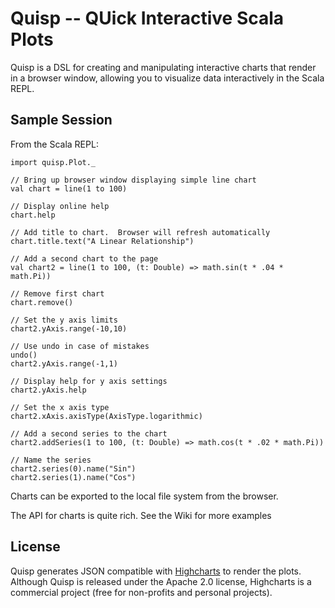 # Quisp -- QUick Interactive Scala Plots


Quisp is a DSL for creating and manipulating interactive charts that render in a browser window,
allowing you to visualize data interactively in the Scala REPL.

## Sample Session

From the Scala REPL:

    import quisp.Plot._

    // Bring up browser window displaying simple line chart
    val chart = line(1 to 100)

    // Display online help
    chart.help

    // Add title to chart.  Browser will refresh automatically
    chart.title.text("A Linear Relationship")

    // Add a second chart to the page
    val chart2 = line(1 to 100, (t: Double) => math.sin(t * .04 * math.Pi))

    // Remove first chart
    chart.remove()

    // Set the y axis limits
    chart2.yAxis.range(-10,10)

    // Use undo in case of mistakes
    undo()
    chart2.yAxis.range(-1,1)

    // Display help for y axis settings
    chart2.yAxis.help

    // Set the x axis type
    chart2.xAxis.axisType(AxisType.logarithmic)

    // Add a second series to the chart
    chart2.addSeries(1 to 100, (t: Double) => math.cos(t * .02 * math.Pi))

    // Name the series
    chart2.series(0).name("Sin")
    chart2.series(1).name("Cos")


Charts can be exported to the local file system from the browser.

The API for charts is quite rich.  See the Wiki for more examples

## License
Quisp generates JSON compatible with [Highcharts](http://www.highcharts.com/) to render the
plots.  Although Quisp is released under the Apache 2.0 license, Highcharts is a commercial
project (free for non-profits and personal projects).



